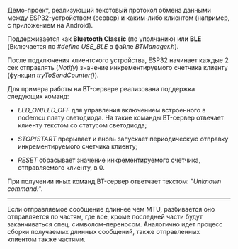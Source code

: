 Демо-проект, реализующий текстовый протокол обмена данными между ESP32-устройством (сервер) и каким-либо клиентом (например, с приложением на Android).

Поддерживается как **Bluetooth Classic** (по уполчанию) или **BLE** (Включается по _#define USE_BLE_ в файле _BTManager.h_).

После подключения клиентского устройства, ESP32 начинает каждые 2 сек отправлять (_Notify_) значение инкрементируемого счетчика клиенту (функция _tryToSendCounter()_).

Для примера работы на BT-сервере реализована поддержка следующих команд:

- *LED_ON*/*LED_OFF* для управления включением встроенного в nodemcu плату светодиода. На такие команды BT-сервер отвечает клиенту текстом со статусом светодиода;

- *STOP*/*START* прерывает и вновь запускает периодическую отправку инкрементируемого счетчика клиенту;

- *RESET* сбрасывает значение инкрементируемого счетчика, отправляемого клиенту, в 0.

При получении иных команд BT-сервер ответчает текстом: "_Unknown command:_".

---------------------
Если отправляемое сообщение длиннее чем MTU, разбивается оно отправляется по частям, где все, кроме последней части будут заканчиваться спец. символом-переносом.
Аналогично идет процесс сборки получаемых длинных сообщений, также отправленных клиентом также частями.
